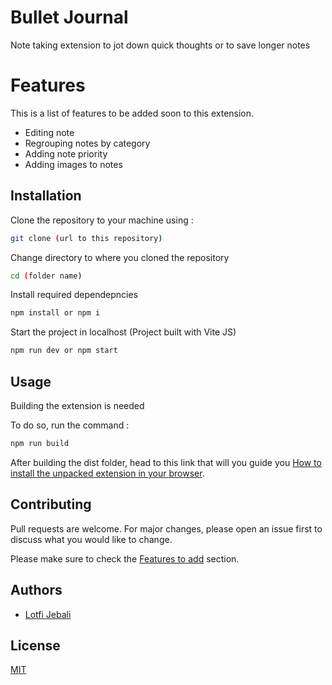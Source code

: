 # Bullet Journal

Note taking extension to jot down quick thoughts or to save longer notes

# Features
This is a list of features to be added soon to this extension.
* Editing note
* Regrouping notes by category
* Adding note priority
* Adding images to notes


## Installation

Clone the repository to your machine using : 

```bash
git clone (url to this repository)
```

Change directory to where you cloned the repository 

```bash
cd (folder name)
```

Install required dependepncies

```bash
npm install or npm i
```

Start the project in localhost
(Project built with Vite JS)

```bash
npm run dev or npm start
```

## Usage
Building the extension is needed

To do so, run the command :
```bash
npm run build
```
After building the dist folder, head to this link that will you guide you [How to install the unpacked extension in your browser](https://webkul.com/blog/how-to-install-the-unpacked-extension-in-chrome/).

## Contributing

Pull requests are welcome. For major changes, please open an issue first
to discuss what you would like to change.

Please make sure to check the [Features to add](#Features) section.

## Authors

* [Lotfi Jebali](https://github.com/lotfijb)

## License

[MIT](https://choosealicense.com/licenses/mit/)
